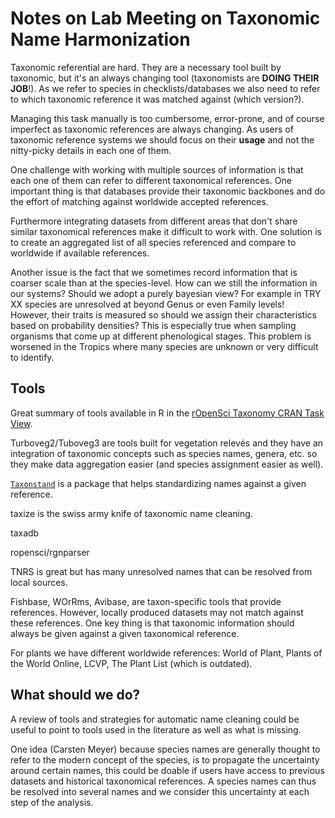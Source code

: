 

# Notes on Lab Meeting on Taxonomic Name Harmonization

Taxonomic referential are hard. They are a necessary tool built by taxonomic, but it's an always changing tool (taxonomists are **DOING THEIR JOB**!). As we refer to species in checklists/databases we also need to refer to which taxonomic reference it was matched against (which version?).

Managing this task manually is too cumbersome, error-prone, and of course imperfect as taxonomic references are always changing. As users of taxonomic reference systems we should focus on their **usage** and not the nitty-picky details in each one of them.

One challenge with working with multiple sources of information is that each one of them can refer to different taxonomical references. One important thing is that databases provide their taxonomic backbones and do the effort of matching against worldwide accepted references.

Furthermore integrating datasets from different areas that don't share similar taxonomical references make it difficult to work with.
One solution is to create an aggregated list of all species referenced and compare to worldwide if available references.

Another issue is the fact that we sometimes record information that is coarser scale than at the species-level. How can we still the information in our systems? Should we adopt a purely bayesian view? For example in TRY XX species are unresolved at beyond Genus or even Family levels! However, their traits is measured so should we assign their characteristics based on probability densities? This is especially true when sampling organisms that come up at different phenological stages. This problem is worsened in the Tropics where many species are unknown or very difficult to identify.


## Tools

Great summary of tools available in R in the [rOpenSci Taxonomy CRAN Task View](https://github.com/ropensci/taxonomy).

Turboveg2/Tuboveg3 are tools built for vegetation relevés and they have an integration of taxonomic concepts such as species names, genera, etc. so they make data aggregation easier (and species assignment easier as well).

[`Taxonstand`](https://cran.r-project.org/package=Taxonstand) is a package that helps standardizing names against a given reference.

taxize is the swiss army knife of taxonomic name cleaning.

taxadb

ropensci/rgnparser

TNRS is great but has many unresolved names that can be resolved from local sources.

Fishbase, WOrRms, Avibase, are taxon-specific tools that provide references. However, locally produced datasets may not match against these references. One key thing is that taxonomic information should always be given against a given taxonomical reference.

For plants we have different worldwide references: World of Plant, Plants of the World Online, LCVP, The Plant List (which is outdated).



## What should we do?

A review of tools and strategies for automatic name cleaning could be useful to point to tools used in the literature as well as what is missing.

One idea (Carsten Meyer) because species names are generally thought to refer to the modern concept of the species, is to propagate the uncertainty around certain names, this could be doable if users have access to previous datasets and historical taxonomical references. A species names can thus be resolved into several names and we consider this uncertainty at each step of the analysis.